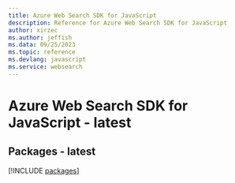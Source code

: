 ```yaml
---
title: Azure Web Search SDK for JavaScript
description: Reference for Azure Web Search SDK for JavaScript
author: xirzec
ms.author: jeffish
ms.data: 09/25/2023
ms.topic: reference
ms.devlang: javascript
ms.service: websearch
---
```

# Azure Web Search SDK for JavaScript - latest
## Packages - latest
[!INCLUDE [packages](web-search-index.md)]